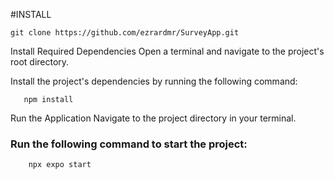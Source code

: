#INSTALL
```
git clone https://github.com/ezrardmr/SurveyApp.git
```

Install Required Dependencies
Open a terminal and navigate to the project's root directory.

Install the project's dependencies by running the following command:

```
   npm install
```

Run the Application
Navigate to the project directory in your terminal.

### Run the following command to start the project:

```
	npx expo start
```



